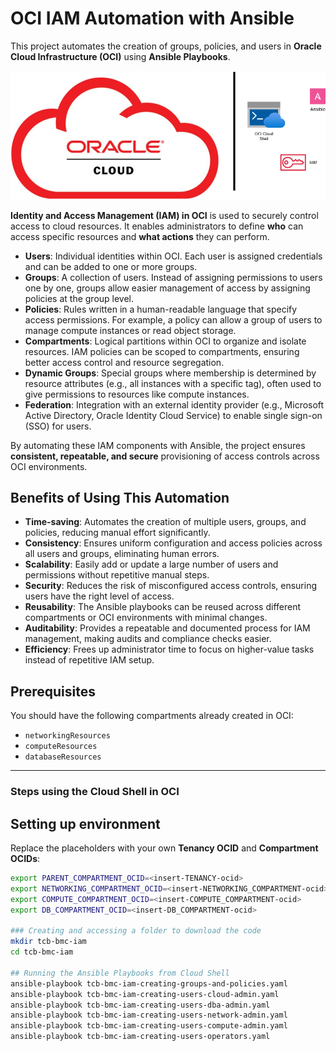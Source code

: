 
# OCI IAM Automation with Ansible

This project automates the creation of groups, policies, and users in **Oracle Cloud Infrastructure (OCI)** using **Ansible Playbooks**.  



![OCI IAM](OCI_IAM.png)


**Identity and Access Management (IAM) in OCI** is used to securely control access to cloud resources. It enables administrators to define **who** can access specific resources and **what actions** they can perform.  

- **Users**: Individual identities within OCI. Each user is assigned credentials and can be added to one or more groups.  
- **Groups**: A collection of users. Instead of assigning permissions to users one by one, groups allow easier management of access by assigning policies at the group level.  
- **Policies**: Rules written in a human-readable language that specify access permissions. For example, a policy can allow a group of users to manage compute instances or read object storage.  
- **Compartments**: Logical partitions within OCI to organize and isolate resources. IAM policies can be scoped to compartments, ensuring better access control and resource segregation.  
- **Dynamic Groups**: Special groups where membership is determined by resource attributes (e.g., all instances with a specific tag), often used to give permissions to resources like compute instances.  
- **Federation**: Integration with an external identity provider (e.g., Microsoft Active Directory, Oracle Identity Cloud Service) to enable single sign-on (SSO) for users.  

By automating these IAM components with Ansible, the project ensures **consistent, repeatable, and secure** provisioning of access controls across OCI environments.

## Benefits of Using This Automation

- **Time-saving**: Automates the creation of multiple users, groups, and policies, reducing manual effort significantly.  
- **Consistency**: Ensures uniform configuration and access policies across all users and groups, eliminating human errors.  
- **Scalability**: Easily add or update a large number of users and permissions without repetitive manual steps.  
- **Security**: Reduces the risk of misconfigured access controls, ensuring users have the right level of access.  
- **Reusability**: The Ansible playbooks can be reused across different compartments or OCI environments with minimal changes.  
- **Auditability**: Provides a repeatable and documented process for IAM management, making audits and compliance checks easier.  
- **Efficiency**: Frees up administrator time to focus on higher-value tasks instead of repetitive IAM setup.  

## Prerequisites

You should have the following compartments already created in OCI:  
- `networkingResources`  
- `computeResources`  
- `databaseResources`  

---
### Steps using the Cloud Shell in OCI

## Setting up environment
Replace the placeholders with your own **Tenancy OCID** and **Compartment OCIDs**:

```bash
export PARENT_COMPARTMENT_OCID=<insert-TENANCY-ocid>
export NETWORKING_COMPARTMENT_OCID=<insert-NETWORKING_COMPARTMENT-ocid>
export COMPUTE_COMPARTMENT_OCID=<insert-COMPUTE_COMPARTMENT-ocid>
export DB_COMPARTMENT_OCID=<insert-DB_COMPARTMENT-ocid>

### Creating and accessing a folder to download the code
mkdir tcb-bmc-iam
cd tcb-bmc-iam

## Running the Ansible Playbooks from Cloud Shell
ansible-playbook tcb-bmc-iam-creating-groups-and-policies.yaml
ansible-playbook tcb-bmc-iam-creating-users-cloud-admin.yaml
ansible-playbook tcb-bmc-iam-creating-users-dba-admin.yaml
ansible-playbook tcb-bmc-iam-creating-users-network-admin.yaml
ansible-playbook tcb-bmc-iam-creating-users-compute-admin.yaml
ansible-playbook tcb-bmc-iam-creating-users-operators.yaml
